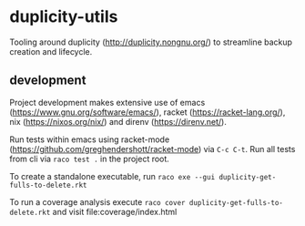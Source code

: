 # duplicity-utils

Tooling around duplicity (http://duplicity.nongnu.org/) to streamline backup creation and lifecycle.


## development

Project development makes extensive use of emacs (https://www.gnu.org/software/emacs/), racket (https://racket-lang.org/), nix (https://nixos.org/nix/) and direnv (https://direnv.net/).

Run tests within emacs using racket-mode (https://github.com/greghendershott/racket-mode) via `C-c C-t`.
Run all tests from cli via `raco test .` in the project root.

To create a standalone executable, run `raco exe --gui duplicity-get-fulls-to-delete.rkt`

To run a coverage analysis execute `raco cover duplicity-get-fulls-to-delete.rkt` and visit file:coverage/index.html

